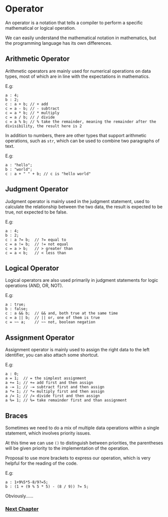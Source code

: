 # Operator
An operator is a notation that tells a compiler to perform a specific mathematical or logical operation.

We can easily understand the mathematical notation in mathematics, but the programming language has its own differences.

## Arithmetic Operator
Arithmetic operators are mainly used for numerical operations on data types, most of which are in line with the expectations in mathematics.

E.g:
```
a : 4;
b : 2;
c : a + b; // + add
c = a - b; // - subtract
c = a * b; // * multiply
c = a / b; // / divide
c = a % b; // % take the remainder, meaning the remainder after the divisibility, the result here is 2
```
In addition to numbers, there are other types that support arithmetic operations, such as `str`, which can be used to combine two paragraphs of text.

E.g:
```
a : "hello";
b : "world";
c : a + " " + b; // c is "hello world"
```
## Judgment Operator
Judgment operator is mainly used in the judgment statement, used to calculate the relationship between the two data, the result is expected to be true, not expected to be false.

E.g:
```
a : 4;
b : 2;
c : a ?= b;  // ?= equal to
c = a != b;  // != not equal
c = a > b;   // > greater than
c = a < b;   // < less than
```
## Logical Operator
Logical operators are also used primarily in judgment statements for logic operations (AND, OR, NOT).

E.g:
```
a : true;
b : false;
c : a && b;  // && and, both true at the same time
c = a || b;  // || or, one of them is true
c = ~~ a;    // ~~ not, boolean negation
```
## Assignment Operator
Assignment operator is mainly used to assign the right data to the left identifier, you can also attach some shortcut.

E.g:
```
a : 0;
a = 1;  // = the simplest assignment
a += 1; // += add first and then assign
a -= 1; // -= subtract first and then assign
a *= 1; // *= multiply first and then assign
a /= 1; // /= divide first and then assign
a %= 1; // %= take remainder first and than assignment
```
## Braces
Sometimes we need to do a mix of multiple data operations within a single statement, which involves priority issues.

At this time we can use `()` to distinguish between priorities, the parentheses will be given priority to the implementation of the operation.

Proposal to use more brackets to express our operation, which is very helpful for the reading of the code.

E.g:
```
a : 1+9%5*5-8/9?=5;
b : (1 + (9 % 5 * 5) - (8 / 9)) ?= 5; 
```
Obviously……

### [Next Chapter](collection-type.md)